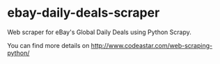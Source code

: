 # ebay-daily-deals-scraper
Web scraper for eBay's Global Daily Deals using Python Scrapy.

You can find more details on http://www.codeastar.com/web-scraping-python/
